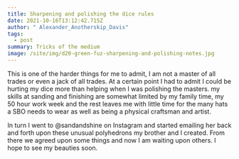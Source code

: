 ```yaml
---
title: Sharpening and polishing the dice rules
date: 2021-10-16T13:12:42.715Z
author: " Alexander_Anotherskip_Davis"
tags:
  - post
summary: Tricks of the medium
image: /site/img/d20-green-fuz-sharpening-and-polishing-notes.jpg
---
```

This is one of the harder things for me to admit, I am not a master of all trades or even a jack of all trades.  At a certain point I had to admit I could be hurting my dice more than helping when I was polishing the masters. my skills at sanding and finishing are somewhat limited by my family time, my 50 hour work week and the rest leaves me with little time for the many hats a SBO needs to wear as well as being a physical craftsman and artist. 

In turn I went to @sandandshine on Instagram and started emailing her back and forth upon these unusual polyhedrons my brother and I created.  From there we agreed upon some things and now I am waiting upon others.  I hope to see my beauties soon.